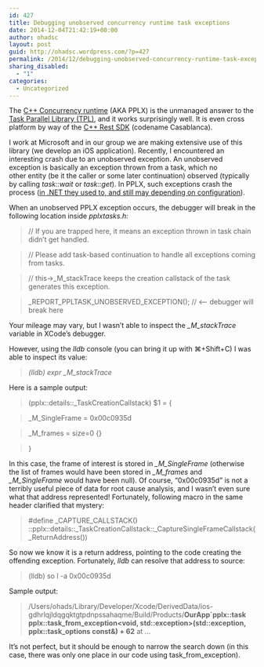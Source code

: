 ```yaml
---
id: 427
title: Debugging unobserved concurrency runtime task exceptions
date: 2014-12-04T21:42:19+00:00
author: ohadsc
layout: post
guid: http://ohadsc.wordpress.com/?p=427
permalink: /2014/12/debugging-unobserved-concurrency-runtime-task-exceptions/
sharing_disabled:
  - "1"
categories:
  - Uncategorized
---
```

The [C++ Concurrency runtime](http://msdn.microsoft.com/en-us/library/dd504870.aspx) (AKA PPLX) is the unmanaged answer to the [Task Parallel Library (TPL)](http://msdn.microsoft.com/en-us/library/dd460717%28v=vs.110%29.aspx), and it works surprisingly well. It is even cross platform by way of the [C++ Rest SDK](https://casablanca.codeplex.com/) (codename Casablanca).

I work at Microsoft and in our group we are making extensive use of this library (we develop an iOS application). Recently, I encountered an interesting crash due to an unobserved exception. An unobserved exception is basically an exception thrown from a task, which no other entity (be it the caller or some later continuation) observed (typically by calling _task::wait_ or _task::get_). In PPLX, such exceptions crash the process ([in .NET they used to, and still may depending on configuration](http://blogs.msdn.com/b/pfxteam/archive/2011/09/28/task-exception-handling-in-net-4-5.aspx)).

When an unobserved PPLX exception occurs, the debugger will break in the following location inside _pplxtasks.h:_

> // If you are trapped here, it means an exception thrown in task chain didn&#8217;t get handled.
  
> // Please add task-based continuation to handle all exceptions coming from tasks.
  
> // this->\_M\_stackTrace keeps the creation callstack of the task generates this exception.
  
> \_REPORT\_PPLTASK\_UNOBSERVED\_EXCEPTION(); // <&#8211; debugger will break here

Your mileage may vary, but I wasn’t able to inspect the _\_M\_stackTrace_ variable in XCode’s debugger.

However, using the _lldb_ console (you can bring it up with ⌘+Shift+C) I was able to inspect its value:

> _(lldb) expr \_M\_stackTrace_

Here is a sample output:

> (pplx::details::_TaskCreationCallstack) $1 = {
  
> \_M\_SingleFrame = 0x00c0935d
  
> \_M\_frames = size=0 {}
  
> }

In this case, the frame of interest is stored in _\_M\_SingleFrame_ (otherwise the list of frames would have been stored in _\_M\_frames_ and _\_M\_SingleFrame_ would have been null). Of course, “0x00c0935d” is not a terribly useful piece of data for root cause analysis, and I wasn&#8217;t even sure what that address represented! Fortunately, following macro in the same header clarified that mystery:

> #define \_CAPTURE\_CALLSTACK() ::pplx::details::\_TaskCreationCallstack::\_CaptureSingleFrameCallstack(_ReturnAddress())

So now we know it is a return address, pointing to the code creating the offending exception. Fortunately, _lldb_ can resolve that address to source:

> (lldb) so l -a 0x00c0935d

Sample output:

> /Users/ohads/Library/Developer/Xcode/DerivedData/ios-gdhrlqjldqgqktgtpdnpssahaqme/Build/Products/**OurApp\`pplx::task<void> pplx::task\_from\_exception<void, std::exception>(std::exception, pplx::task_options const&) + 62** at &#8230;

It’s not perfect, but it should be enough to narrow the search down (in this case, there was only one place in our code using task\_from\_exception).